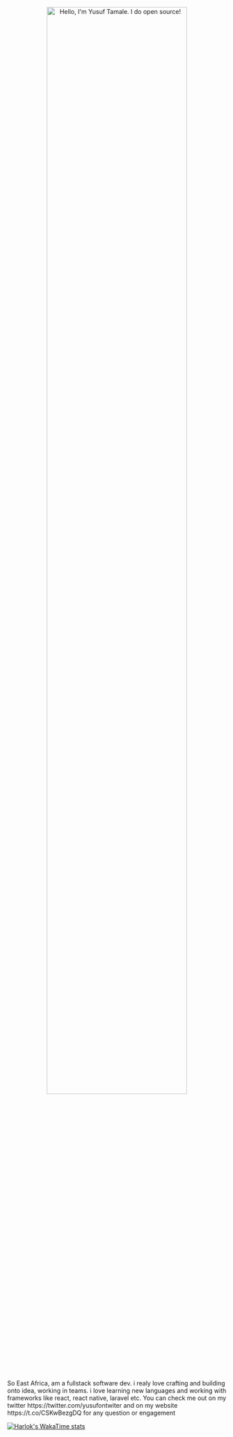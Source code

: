 <p align="center"><a href="https://Tamale1.github.io"><img width="80%" alt="Hello, I'm Yusuf Tamale. I do open source!"  👋 /></a></p>

<br />
So East Africa, am a fullstack software dev. i realy love crafting and building onto idea, working in teams. i love learning new languages and working with frameworks like react, react native, laravel etc. You can check me out on my twitter https://twitter.com/yusufontwiter and on my website https://t.co/CSKwBezgDQ for any question or engagement

[![Harlok's WakaTime stats](https://github-readme-stats.vercel.app/api/wakatime?username=Tamale1)](https://github.com/Tamale1/github-readme-stats)




<!--
**Tamale1/Tamale1** is a ✨ _special_ ✨ repository because its `README.md` (this file) appears on your GitHub profile.

Here are some ideas to get you started:

- 🔭 I’m currently working on ...
- 🌱 I’m currently learning ...
- 👯 I’m looking to collaborate on ...
- 🤔 I’m looking for help with ...
- 💬 Ask me about ...
- 📫 How to reach me: ...
- 😄 Pronouns: ...
- ⚡ Fun fact: ...
-->
